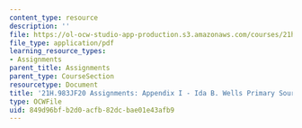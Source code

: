 ```yaml
---
content_type: resource
description: ''
file: https://ol-ocw-studio-app-production.s3.amazonaws.com/courses/21h-983j-gender-historical-perspectives-fall-2020/849d96bfb2d0acfb82dcbae01e43afb9_MIT21H_983JF20_AppendixI.pdf
file_type: application/pdf
learning_resource_types:
- Assignments
parent_title: Assignments
parent_type: CourseSection
resourcetype: Document
title: '21H.983JF20 Assignments: Appendix I - Ida B. Wells Primary Sources'
type: OCWFile
uid: 849d96bf-b2d0-acfb-82dc-bae01e43afb9
---
```

